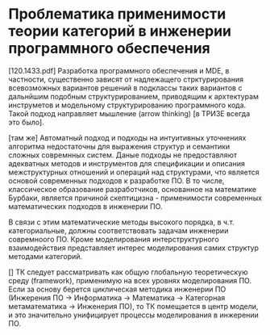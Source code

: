 # Проблематика применимости теории категорий в инженерии программного обеспечения
[120.1433.pdf] Разработка программного обеспечения и MDE, в частности, существенно зависят от надлежащего стрктурирования всевозможных вариантов решений в подклассы таких вариантов с дальнйшим подобным структурированием, приводящим к архтектурам инструметов и модельному структурированию программного кода. Такой подход направляет мышление (arrow thinking) [в ТРИЗЕ всегда это было].

[там же] Автоматный подход и подходы на интуитивных уточнениях алгоритма недостаточны для выражения структур и семантики сложных совремнных систем. Даные подходы не предоставляют адекватных методов и инструментов для спецификации и описания межструктурных отношений и операций над структурами, что является основой современных подходов к разработке ПО. В то числе, классическое образование разработчиков, основанное на математике Бурбаки, является причиной скептицизна - применимости современных математических подходов в инженерии ПО.

В связи с этим математические методы высокого порядка, в ч.т. категориальные, должны соответствовать задачам инженерии совремноого ПО. Кроме моделирования интерструктурного взаимодействия представляет интерес моделирования самих структур методами категорий.

[] ТК следует рассматривать как общую глобальную теоретическую среду (framework), применимую на всех уровнях моделирования ПО. Если за основу берется циклическая методика инженерии ПО (Инжерения ПО -> Информатика -> Математика -> Категорная метаматематика -> Инженерия ПО), то ТК помещается в центр модели, и это значительно унифицирует процессы моделирования в инжерении ПО.

